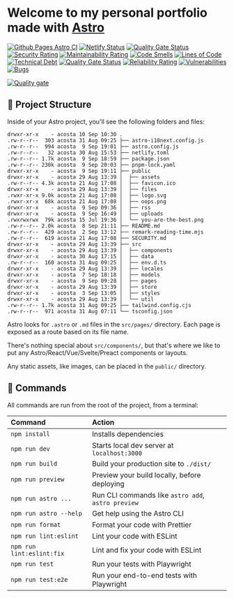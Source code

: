 # Welcome to my personal portfolio made with [Astro](https://astro.build)

[![Github Pages Astro CI](https://github.com/yacosta738/yacosta738.github.io/actions/workflows/deploy.yml/badge.svg)](https://github.com/yacosta738/yacosta738.github.io/actions/workflows/deploy.yml)
[![Netlify Status](https://api.netlify.com/api/v1/badges/0c5e5ad4-8565-4a37-b181-b4442505a68b/deploy-status)](https://app.netlify.com/sites/yunielacosta/deploys)
[![Quality Gate Status](https://sonarcloud.io/api/project_badges/measure?project=yacosta738_yacosta738.github.io&metric=alert_status)](https://sonarcloud.io/summary/new_code?id=yacosta738_yacosta738.github.io)
[![Security Rating](https://sonarcloud.io/api/project_badges/measure?project=yacosta738_yacosta738.github.io&metric=security_rating)](https://sonarcloud.io/summary/new_code?id=yacosta738_yacosta738.github.io)
[![Maintainability Rating](https://sonarcloud.io/api/project_badges/measure?project=yacosta738_yacosta738.github.io&metric=sqale_rating)](https://sonarcloud.io/summary/new_code?id=yacosta738_yacosta738.github.io)
[![Code Smells](https://sonarcloud.io/api/project_badges/measure?project=yacosta738_yacosta738.github.io&metric=code_smells)](https://sonarcloud.io/summary/new_code?id=yacosta738_yacosta738.github.io)
[![Lines of Code](https://sonarcloud.io/api/project_badges/measure?project=yacosta738_yacosta738.github.io&metric=ncloc)](https://sonarcloud.io/summary/new_code?id=yacosta738_yacosta738.github.io)
[![Technical Debt](https://sonarcloud.io/api/project_badges/measure?project=yacosta738_yacosta738.github.io&metric=sqale_index)](https://sonarcloud.io/summary/new_code?id=yacosta738_yacosta738.github.io)
[![Quality Gate Status](https://sonarcloud.io/api/project_badges/measure?project=yacosta738_yacosta738.github.io&metric=alert_status)](https://sonarcloud.io/summary/new_code?id=yacosta738_yacosta738.github.io)
[![Reliability Rating](https://sonarcloud.io/api/project_badges/measure?project=yacosta738_yacosta738.github.io&metric=reliability_rating)](https://sonarcloud.io/summary/new_code?id=yacosta738_yacosta738.github.io)
[![Vulnerabilities](https://sonarcloud.io/api/project_badges/measure?project=yacosta738_yacosta738.github.io&metric=vulnerabilities)](https://sonarcloud.io/summary/new_code?id=yacosta738_yacosta738.github.io)
[![Bugs](https://sonarcloud.io/api/project_badges/measure?project=yacosta738_yacosta738.github.io&metric=bugs)](https://sonarcloud.io/summary/new_code?id=yacosta738_yacosta738.github.io)

[![Quality gate](https://sonarcloud.io/api/project_badges/quality_gate?project=yacosta738_yacosta738.github.io)](https://sonarcloud.io/summary/new_code?id=yacosta738_yacosta738.github.io)

## 🚀 Project Structure

Inside of your Astro project, you'll see the following folders and files:

```shell
drwxr-xr-x    - acosta 10 Sep 10:30 .
.rw-r--r--  303 acosta 31 Aug 09:25 ├── astro-i18next.config.js
.rw-r--r--  994 acosta  9 Sep 19:01 ├── astro.config.js
.rw-r--r--   32 acosta 30 Aug 15:53 ├── netlify.toml
.rw-r--r-- 1.7k acosta  9 Sep 18:59 ├── package.json
.rw-r--r-- 230k acosta  9 Sep 20:03 ├── pnpm-lock.yaml
drwxr-xr-x    - acosta  9 Sep 19:11 ├── public
drwxr-xr-x    - acosta 29 Aug 13:39 │  ├── assets
.rw-r--r-- 4.3k acosta 21 Aug 17:08 │  ├── favicon.ico
drwxr-xr-x    - acosta 29 Aug 13:39 │  ├── files
.rwxr-xr-x 9.0k acosta 21 Aug 17:08 │  ├── logo.svg
.rwxr-xr-x  68k acosta 21 Aug 17:08 │  ├── oops.png
drwxr-xr-x    - acosta  9 Sep 09:36 │  ├── rss
drwxr-xr-x    - acosta  9 Sep 16:49 │  ├── uploads
.rwxrwxrwx  79k acosta 15 Jul 19:36 │  └── you-are-the-best.png
.rw-r--r-- 2.0k acosta  8 Sep 21:11 ├── README.md
.rw-r--r--  429 acosta  2 Sep 13:12 ├── remark-reading-time.mjs
.rw-r--r--  619 acosta 21 Aug 17:08 ├── SECURITY.md
drwxr-xr-x    - acosta 29 Aug 13:39 ├── src
drwxr-xr-x    - acosta 29 Aug 13:39 │  ├── components
drwxr-xr-x    - acosta 30 Aug 17:15 │  ├── data
.rw-r--r--  160 acosta 31 Aug 09:25 │  ├── env.d.ts
drwxr-xr-x    - acosta 29 Aug 13:39 │  ├── locales
drwxr-xr-x    - acosta  7 Sep 18:18 │  ├── models
drwxr-xr-x    - acosta  9 Sep 09:28 │  ├── pages
drwxr-xr-x    - acosta 29 Aug 13:39 │  ├── store
drwxr-xr-x    - acosta  3 Sep 13:05 │  ├── styles
drwxr-xr-x    - acosta 29 Aug 13:39 │  └── util
.rw-r--r-- 1.7k acosta 31 Aug 09:25 ├── tailwind.config.cjs
.rw-r--r--  971 acosta 31 Aug 07:11 └── tsconfig.json
```

Astro looks for `.astro` or `.md` files in the `src/pages/` directory. Each page is exposed as a route based on its file name.

There's nothing special about `src/components/`, but that's where we like to put any Astro/React/Vue/Svelte/Preact components or layouts.

Any static assets, like images, can be placed in the `public/` directory.

## 🧞 Commands

All commands are run from the root of the project, from a terminal:

| Command                | Action                                             |
| :--------------------- | :------------------------------------------------- |
| `npm install`          | Installs dependencies                              |
| `npm run dev`          | Starts local dev server at `localhost:3000`        |
| `npm run build`        | Build your production site to `./dist/`            |
| `npm run preview`      | Preview your build locally, before deploying       |
| `npm run astro ...`    | Run CLI commands like `astro add`, `astro preview` |
| `npm run astro --help` | Get help using the Astro CLI                       |
| `npm run format`       | Format your code with Prettier                     |
| `npm run lint:eslint`  | Lint your code with ESLint                         |
| `npm run lint:eslint:fix` | Lint and fix your code with ESLint              |
| `npm run test`         | Run your tests with Playwright                     |
| `npm run test:e2e`     | Run your end-to-end tests with Playwright          |
